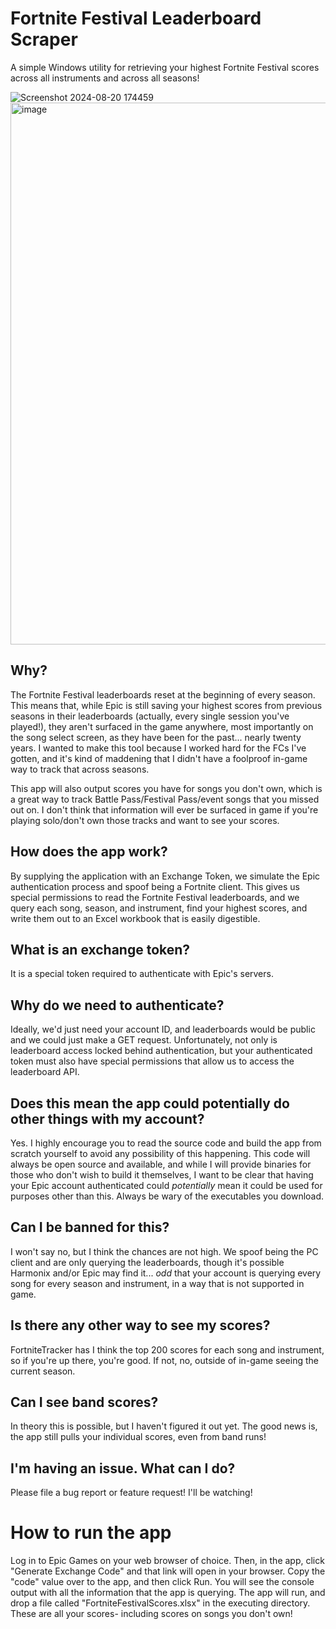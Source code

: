 # Fortnite Festival Leaderboard Scraper

A simple Windows utility for retrieving your highest Fortnite Festival scores across all instruments and across all seasons!

![Screenshot 2024-08-20 174459](https://github.com/user-attachments/assets/6df0d502-5841-4a5e-a660-73876728bacc)
<img width="867" alt="image" src="https://github.com/user-attachments/assets/9cef131f-2dbc-46fb-8a20-e33d76525314">


## Why?

The Fortnite Festival leaderboards reset at the beginning of every season. This means that, while Epic is still saving your highest scores from previous seasons in their leaderboards (actually, every single session you've played!), they aren't surfaced in the game anywhere, most importantly on the song select screen, as they have been for the past... nearly twenty years. I wanted to make this tool because I worked hard for the FCs I've gotten, and it's kind of maddening that I didn't have a foolproof in-game way to track that across seasons.

This app will also output scores you have for songs you don't own, which is a great way to track Battle Pass/Festival Pass/event songs that you missed out on. I don't think that information will ever be surfaced in game if you're playing solo/don't own those tracks and want to see your scores.

## How does the app work?

By supplying the application with an Exchange Token, we simulate the Epic authentication process and spoof being a Fortnite client. This gives us special permissions to read the Fortnite Festival leaderboards, and we query each song, season, and instrument, find your highest scores, and write them out to an Excel workbook that is easily digestible.

## What is an exchange token?

It is a special token required to authenticate with Epic's servers.

## Why do we need to authenticate?

Ideally, we'd just need your account ID, and leaderboards would be public and we could just make a GET request. Unfortunately, not only is leaderboard access locked behind authentication, but your authenticated token must also have special permissions that allow us to access the leaderboard API.

## Does this mean the app could potentially do other things with my account?

Yes. I highly encourage you to read the source code and build the app from scratch yourself to avoid any possibility of this happening. This code will always be open source and available, and while I will provide binaries for those who don't wish to build it themselves, I want to be clear that having your Epic account authenticated could *potentially* mean it could be used for purposes other than this. Always be wary of the executables you download.

## Can I be banned for this?

I won't say no, but I think the chances are not high. We spoof being the PC client and are only querying the leaderboards, though it's possible Harmonix and/or Epic may find it... *odd* that your account is querying every song for every season and instrument, in a way that is not supported in game.

## Is there any other way to see my scores?

FortniteTracker has I think the top 200 scores for each song and instrument, so if you're up there, you're good. If not, no, outside of in-game seeing the current season.

## Can I see band scores?

In theory this is possible, but I haven't figured it out yet. The good news is, the app still pulls your individual scores, even from band runs!

## I'm having an issue. What can I do?

Please file a bug report or feature request! I'll be watching!

# How to run the app

Log in to Epic Games on your web browser of choice. Then, in the app, click "Generate Exchange Code" and that link will open in your browser. Copy the "code" value over to the app, and then click Run. You will see the console output with all the information that the app is querying. The app will run, and drop a file called "FortniteFestivalScores.xlsx" in the executing directory. These are all your scores- including scores on songs you don't own!
